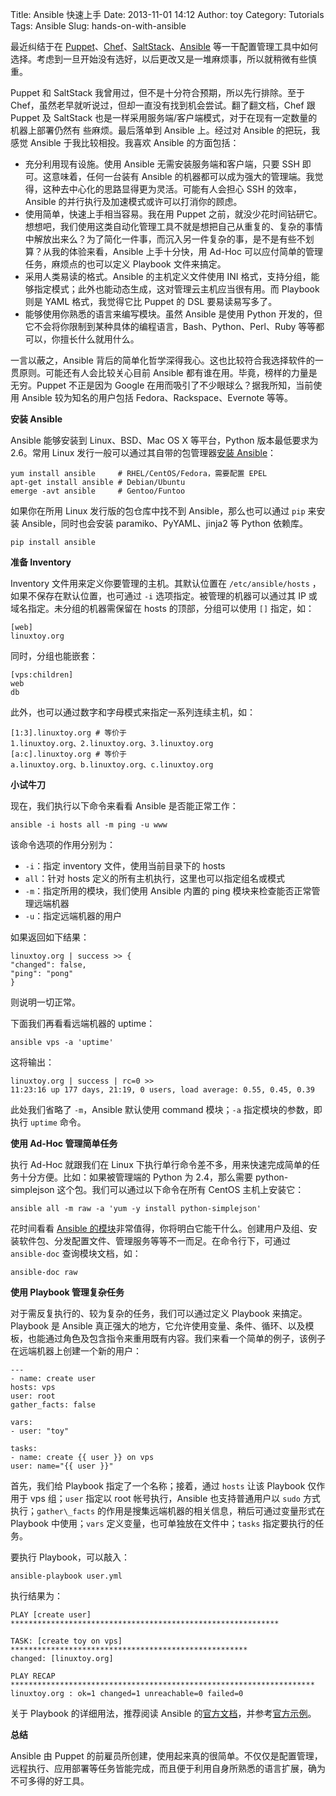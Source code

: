 Title: Ansible 快速上手
Date: 2013-11-01 14:12
Author: toy
Category: Tutorials
Tags: Ansible
Slug: hands-on-with-ansible

最近纠结于在 [Puppet][p]、[Chef][c]、[SaltStack][s]、[Ansible][a] 等一干配置管理工具中如何选择。考虑到一旦开始没有选好，以后更改又是一堆麻烦事，所以就稍微有些慎重。

<!-- PELICAN_END_SUMMARY -->

Puppet 和 SaltStack 我曾用过，但不是十分符合预期，所以先行排除。至于 Chef，虽然老早就听说过，但却一直没有找到机会尝试。翻了翻文档，Chef 跟 Puppet 及 SaltStack 也是一样采用服务端/客户端模式，对于在现有一定数量的机器上部署仍然有  些麻烦。最后落单到 Ansible 上。经过对 Ansible 的把玩，我感觉 Ansible 于我比较相投。我喜欢 Ansible 的方面包括：

* 充分利用现有设施。使用 Ansible 无需安装服务端和客户端，只要 SSH 即可。这意味着，任何一台装有 Ansible 的机器都可以成为强大的管理端。我觉得，这种去中心化的思路显得更为灵活。可能有人会担心 SSH 的效率，Ansible 的并行执行及加速模式或许可以打消你的顾虑。  
* 使用简单，快速上手相当容易。我在用 Puppet 之前，就没少花时间钻研它。想想吧，我们使用这类自动化管理工具不就是想把自己从重复的、复杂的事情中解放出来么？为了简化一件事，而沉入另一件复杂的事，是不是有些不划算？从我的体验来看，Ansible 上手十分快，用 Ad-Hoc 可以应付简单的管理任务，麻烦点的也可以定义 Playbook 文件来搞定。  
* 采用人类易读的格式。Ansible 的主机定义文件使用 INI 格式，支持分组，能够指定模式；此外也能动态生成，这对管理云主机应当很有用。而 Playbook 则是 YAML 格式，我觉得它比 Puppet 的 DSL 要易读易写多了。  
* 能够使用你熟悉的语言来编写模块。虽然 Ansible 是使用 Python 开发的，但它不会将你限制到某种具体的编程语言，Bash、Python、Perl、Ruby 等等都可以，你擅长什么就用什么。

一言以蔽之，Ansible 背后的简单化哲学深得我心。这也比较符合我选择软件的一贯原则。可能还有人会比较关心目前 Ansible 都有谁在用。毕竟，榜样的力量是无穷。Puppet 不正是因为 Google 在用而吸引了不少眼球么？据我所知，当前使用 Ansible 较为知名的用户包括 Fedora、Rackspace、Evernote 等等。

**安装 Ansible**

Ansible 能够安装到 Linux、BSD、Mac OS X 等平台，Python 版本最低要求为 2.6。常用 Linux 发行一般可以通过其自带的包管理器[安装 Ansible][i]：

    yum install ansible     # RHEL/CentOS/Fedora，需要配置 EPEL
    apt-get install ansible # Debian/Ubuntu
    emerge -avt ansible     # Gentoo/Funtoo

如果你在所用 Linux 发行版的包仓库中找不到 Ansible，那么也可以通过 `pip` 来安装 Ansible，同时也会安装 paramiko、PyYAML、jinja2 等 Python 依赖库。

    pip install ansible

**准备 Inventory**

Inventory 文件用来定义你要管理的主机。其默认位置在 `/etc/ansible/hosts` ，如果不保存在默认位置，也可通过 `-i` 选项指定。被管理的机器可以通过其 IP 或域名指定。未分组的机器需保留在 hosts 的顶部，分组可以使用 `[]` 指定，如：

    [web]  
    linuxtoy.org

同时，分组也能嵌套：

    [vps:children]  
    web  
    db

此外，也可以通过数字和字母模式来指定一系列连续主机，如：

    [1:3].linuxtoy.org # 等价于
    1.linuxtoy.org、2.linuxtoy.org、3.linuxtoy.org  
    [a:c].linuxtoy.org # 等价于
    a.linuxtoy.org、b.linuxtoy.org、c.linuxtoy.org

**小试牛刀**

现在，我们执行以下命令来看看 Ansible 是否能正常工作：

    ansible -i hosts all -m ping -u www

该命令选项的作用分别为：

* `-i`：指定 inventory 文件，使用当前目录下的 hosts  
* `all`：针对 hosts 定义的所有主机执行，这里也可以指定组名或模式  
* `-m`：指定所用的模块，我们使用 Ansible 内置的 ping 模块来检查能否正常管理远端机器  
* `-u`：指定远端机器的用户

如果返回如下结果：

    linuxtoy.org | success >> {  
    "changed": false,  
    "ping": "pong"  
    }

则说明一切正常。

下面我们再看看远端机器的 uptime：

    ansible vps -a 'uptime'

这将输出：

    linuxtoy.org | success | rc=0 >>  
    11:23:16 up 177 days, 21:19, 0 users, load average: 0.55, 0.45, 0.39

此处我们省略了 `-m`，Ansible 默认使用 command 模块；`-a` 指定模块的参数，即执行 `uptime` 命令。

**使用 Ad-Hoc 管理简单任务**

执行 Ad-Hoc 就跟我们在 Linux 下执行单行命令差不多，用来快速完成简单的任务十分方便。比如：如果被管理端的 Python 为 2.4，那么需要 python-simplejson 这个包。我们可以通过以下命令在所有 CentOS 主机上安装它：

    ansible all -m raw -a 'yum -y install python-simplejson'

花时间看看 [Ansible 的模块][m]非常值得，你将明白它能干什么。创建用户及组、安装软件包、分发配置文件、管理服务等等不一而足。在命令行下，可通过 `ansible-doc` 查询模块文档，如：

    ansible-doc raw

**使用 Playbook 管理复杂任务**

对于需反复执行的、较为复杂的任务，我们可以通过定义 Playbook 来搞定。Playbook 是 Ansible 真正强大的地方，它允许使用变量、条件、循环、以及模板，也能通过角色及包含指令来重用既有内容。我们来看一个简单的例子，该例子在远端机器上创建一个新的用户：

    ---  
    - name: create user  
    hosts: vps  
    user: root  
    gather_facts: false

    vars:  
    - user: "toy"

    tasks:  
    - name: create {{ user }} on vps  
    user: name="{{ user }}"

首先，我们给 Playbook 指定了一个名称；接着，通过 `hosts` 让该 Playbook 仅作用于 vps 组；`user` 指定以 root 帐号执行，Ansible 也支持普通用户以 `sudo` 方式执行；`gather\_facts` 的作用是搜集远端机器的相关信息，稍后可通过变量形式在 Playbook 中使用；`vars` 定义变量，也可单独放在文件中；`tasks` 指定要执行的任务。

要执行 Playbook，可以敲入：

    ansible-playbook user.yml

执行结果为：

    PLAY [create user] ************************************************************

    TASK: [create toy on vps] *****************************************************  
    changed: [linuxtoy.org]

    PLAY RECAP ********************************************************************  
    linuxtoy.org : ok=1 changed=1 unreachable=0 failed=0

关于 Playbook 的详细用法，推荐阅读 Ansible 的[官方文档][d]，并参考[官方示例][e]。

**总结**

Ansible 由 Puppet 的前雇员所创建，使用起来真的很简单。不仅仅是配置管理，远程执行、应用部署等任务皆能完成，而且便于利用自身所熟悉的语言扩展，确为不可多得的好工具。

[p]: http://linuxtoy.org/archives/puppet.html  
[c]: http://www.opscode.com/chef/  
[s]: http://linuxtoy.org/archives/saltstack.html  
[a]: http://www.ansible.com/  
[i]: http://www.ansible.com/docs/intro_installation.html  
[m]: http://www.ansible.com/docs/modules.html  
[d]: http://www.ansible.com/docs/#playbooks  
[e]: https://github.com/ansible/ansible-examples
